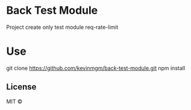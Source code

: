 # Back Test Module

Project create only test module req-rate-limit

# Use

git clone https://github.com/kevinmgm/back-test-module.git
npm install

## License

MIT ©
